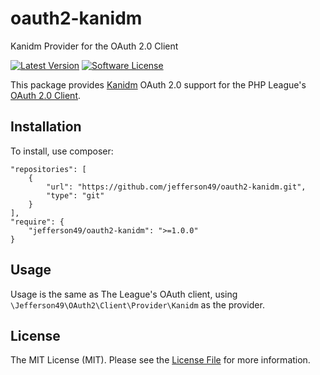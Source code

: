 # oauth2-kanidm
Kanidm Provider for the OAuth 2.0 Client

[![Latest Version](https://img.shields.io/github/release/jefferson49/oauth2-kanidm.svg?style=flat-square)](https://github.com/jefferson49/oauth2-kanidm/releases)
[![Software License](https://img.shields.io/badge/license-MIT-brightgreen.svg?style=flat-square)](https://github.com/jefferson49/oauth2-kanidm/blob/main/LICENSE)

This package provides [Kanidm](https://kanidm.com/) OAuth 2.0 support for the PHP League's [OAuth 2.0 Client](https://github.com/thephpleague/oauth2-client).

## Installation

To install, use composer:

```
"repositories": [
    {
        "url": "https://github.com/jefferson49/oauth2-kanidm.git",
        "type": "git"
    }
],
"require": {
    "jefferson49/oauth2-kanidm": ">=1.0.0"
}
```

## Usage

Usage is the same as The League's OAuth client, using `\Jefferson49\OAuth2\Client\Provider\Kanidm` as the provider.

## License

The MIT License (MIT). Please see the [License File](https://github.com/jefferson49/oauth2-kanidm/blob/main/LICENSE) for more information.